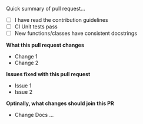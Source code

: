 Quick summary of pull request...

- [ ] I have read the contribution guidelines
- [ ] CI Unit tests pass
- [ ] New functions/classes have consistent docstrings

**What this pull request changes**

* Change 1
* Change 2

**Issues fixed with this pull request**

* Issue 1
* Issue 2

**Optinally, what changes should join this PR**

* Change Docs
...
